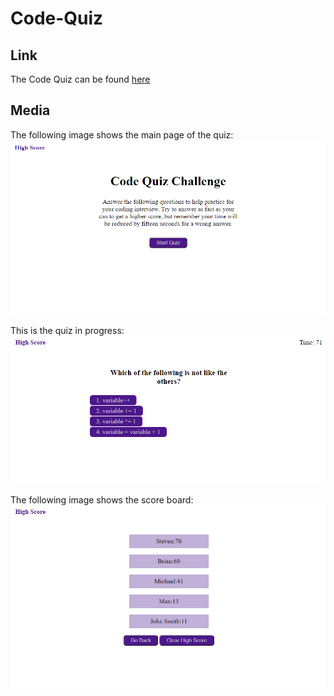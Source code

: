 # Code-Quiz

## Link
The Code Quiz can be found [here](https://bthalpin.github.io/Code-Quiz/)

## Media
The following image shows the main page of the quiz: 
!['An image of the main page with a button to start the quiz and a link to the high score section'](./assets/images/main-page.png)

This is the quiz in progress:
!['A question with a list of four possible answers'](./assets/images/game.png)

The following image shows the score board:
!['Score board with a list of names and their score.  There is a button to go back and to clear the score.](./assets/images/score-board.png)